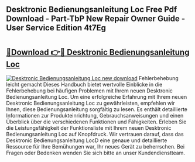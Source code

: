 ## Desktronic Bedienungsanleitung Loc Free Pdf Download - Part-TbP New Repair Owner Guide - User Service Edition 4t7Eg

# <h2><a href="http://df07mmn.blite.top/?on=Desktronic+Bedienungsanleitung+Loc">🔗Download 👉🔴 Desktronic Bedienungsanleitung Loc</a></h2>

[![Desktronic Bedienungsanleitung Loc new download](https://i.imgur.com/lujVjoI.png)](http://df07mmn.blite.top/?on=Desktronic+Bedienungsanleitung+Loc)
Fehlerbehebung leicht gemacht Dieses Handbuch bietet wertvolle Einblicke in die Fehlerbehebung bei häufigen Problemen mit Ihrem neuen Desktronic Bedienungsanleitung Loc. Um eine erfolgreiche Erfahrung mit Ihrem neuen Desktronic Bedienungsanleitung Loc zu gewährleisten, empfehlen wir Ihnen, diese Bedienungsanleitung sorgfältig zu lesen. Es enthält detaillierte Informationen zur Produkteinrichtung, Gebrauchsanweisungen und einen Überblick über die verschiedenen Funktionen und Fähigkeiten. Erleben Sie die Leistungsfähigkeit der Funktionsliste mit Ihrem neuen Desktronic Bedienungsanleitung Loc auf Knopfdruck. Wir vertrauen darauf, dass das Desktronic Bedienungsanleitung LocD eine genaue und detaillierte Ressource für Ihre Bemühungen war, Ihr neues Gerät zu beherrschen. Bei Fragen oder Bedenken wenden Sie sich bitte an unser Kundendienstteam.
